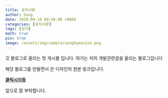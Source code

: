 ```yaml
---
title: 공지사항
author: Song
date: 2020-09-10 09:59:00 +0800
categories: [공지사항]
tags: [공지]
math: true
pin: true
image: /assets/img/sample/songhyeonjoo.png
---
```


깃 블로그로 올리는 첫 게시물 입니다.
여기는 저의 개발관련글을 올리는 블로그입니다

해당 블로그를 만들면서 쓴 디자인의 원본 링크입니다.

[**클릭시이동**](https://chirpy.cotes.info/)

앞으로 잘 부탁합니다.
